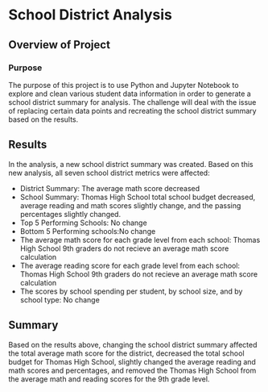 # School District Analysis

## Overview of Project
### Purpose
The purpose of this project is to use Python and Jupyter Notebook to explore and clean various student data information in order to generate a school district summary for analysis. The challenge will deal with the issue of replacing certain data points and recreating the school district summary based on the results. 

## Results
In the analysis, a new school district summary was created. 
Based on this new analysis, all seven school district metrics were affected:
- District Summary: The average math score decreased
- School Summary: Thomas High School total school budget decreased, average reading and math scores slightly change, and the passing percentages slightly changed.
- Top 5 Performing Schools: No change
- Bottom 5 Performing schools:No change
- The average math score for each grade level from each school: Thomas High School 9th graders do not recieve an average math score calculation
- The average reading score for each grade level from each school: Thomas High School 9th graders do not recieve an average math score calculation
- The scores by school spending per student, by school size, and by school type: No change

## Summary
Based on the results above, changing the school district summary affected the total average math score for the district, decreased the total school budget for Thomas High School, slightly changed the average reading and math scores and percentages, and removed the Thomas High School from the average math and reading scores for the 9th grade level. 